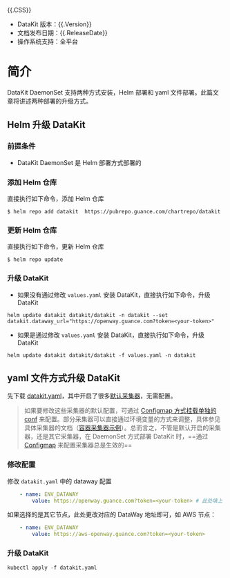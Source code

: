 
{{.CSS}}

- DataKit 版本：{{.Version}}
- 文档发布日期：{{.ReleaseDate}}
- 操作系统支持：全平台

# 简介

DataKit DaemonSet 支持两种方式安装，Helm 部署和 yaml 文件部署。此篇文章将讲述两种部署的升级方式。

## Helm 升级 DataKit

### 前提条件

- DataKit DaemonSet 是 Helm 部署方式部署的 

### 添加 Helm 仓库

直接执行如下命令，添加 Helm 仓库
```shell
$ helm repo add datakit  https://pubrepo.guance.com/chartrepo/datakit
```

### 更新 Helm 仓库

直接执行如下命令，更新 Helm 仓库

```shell
$ helm repo update 
```

### 升级 DataKit 

- 如果没有通过修改 `values.yaml` 安装 DataKit，直接执行如下命令，升级 DataKit 

```shell
helm update datakit datakit/datakit -n datakit --set datakit.dataway_url="https://openway.guance.com?token=<your-token>" 
```

- 如果是通过修改 `values.yaml` 安装 DataKit，直接执行如下命令，升级 DataKit 

```shell
helm update datakit datakit/datakit -f values.yaml -n datakit 
```

## yaml 文件方式升级 DataKit

先下载 [datakit.yaml](https://static.guance.com/datakit/datakit.yaml)，其中开启了很多[默认采集器](datakit-input-conf#764ffbc2)，无需配置。

> 如果要修改这些采集器的默认配置，可通过 [Configmap 方式挂载单独的 conf](k8s-config-how-to#ebf019c2) 来配置。部分采集器可以直接通过环境变量的方式来调整，具体参见具体采集器的文档（[容器采集器示例](container#5cf8fecf)）。总而言之，不管是默认开启的采集器，还是其它采集器，在 DaemonSet 方式部署 DataKit 时，==通过 [Configmap](https://kubernetes.io/docs/tasks/configure-pod-container/configure-pod-configmap/) 来配置采集器总是生效的==



### 修改配置

修改 `datakit.yaml` 中的 dataway 配置

```yaml
	- name: ENV_DATAWAY
		value: https://openway.guance.com?token=<your-token> # 此处填上 DataWay 真实地址
```

如果选择的是其它节点，此处更改对应的 DataWay 地址即可，如 AWS 节点：

```yaml
	- name: ENV_DATAWAY
		value: https://aws-openway.guance.com?token=<your-token> 
```



### 升级 DataKit

```shell
kubectl apply -f datakit.yaml
```
